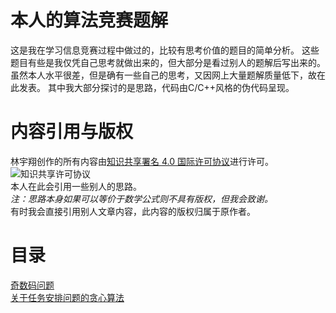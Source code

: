 ﻿# 本人的算法竞赛题解
这是我在学习信息竞赛过程中做过的，比较有思考价值的题目的简单分析。
这些题目有些是我仅凭自己思考就做出来的，但大部分是看过别人的题解后写出来的。
虽然本人水平很差，但是确有一些自己的思考，又因网上大量题解质量低下，故在此发表。
其中我大部分探讨的是思路，代码由C/C++风格的伪代码呈现。

# 内容引用与版权
林宇翔创作的所有内容由[知识共享署名 4.0 国际许可协议](http://creativecommons.org/licenses/by/4.0/)进行许可。  
![知识共享许可协议](https://i.creativecommons.org/l/by/4.0/88x31.png)  
本人在此会引用一些别人的思路。  
*注：思路本身如果可以等价于数学公式则不具有版权，但我会致谢。*  
有时我会直接引用别人文章内容，此内容的版权归属于原作者。

# 目录
[奇数码问题](./notes/odd_puzzle.md)  
[关于任务安排问题的贪心算法](./notes/task_greedy.md)
